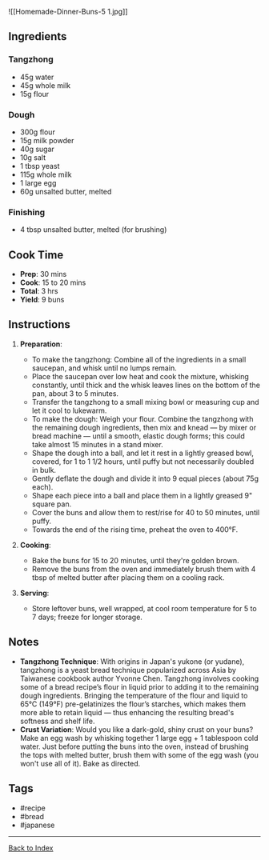 ![[Homemade-Dinner-Buns-5 1.jpg]]
## Ingredients

### Tangzhong
- 45g water
- 45g whole milk
- 15g flour

### Dough
- 300g flour
- 15g milk powder
- 40g sugar
- 10g salt
- 1 tbsp yeast
- 115g whole milk
- 1 large egg
- 60g unsalted butter, melted

### Finishing
- 4 tbsp unsalted butter, melted (for brushing)

## Cook Time
- **Prep**: 30 mins
- **Cook**: 15 to 20 mins
- **Total**: 3 hrs
- **Yield**: 9 buns

## Instructions
1. **Preparation**:
    - To make the tangzhong: Combine all of the ingredients in a small saucepan, and whisk until no lumps remain.
    - Place the saucepan over low heat and cook the mixture, whisking constantly, until thick and the whisk leaves lines on the bottom of the pan, about 3 to 5 minutes.
    - Transfer the tangzhong to a small mixing bowl or measuring cup and let it cool to lukewarm.
    - To make the dough: Weigh your flour. Combine the tangzhong with the remaining dough ingredients, then mix and knead — by mixer or bread machine — until a smooth, elastic dough forms; this could take almost 15 minutes in a stand mixer.
    - Shape the dough into a ball, and let it rest in a lightly greased bowl, covered, for 1 to 1 1/2 hours, until puffy but not necessarily doubled in bulk.
    - Gently deflate the dough and divide it into 9 equal pieces (about 75g each).
    - Shape each piece into a ball and place them in a lightly greased 9" square pan.
    - Cover the buns and allow them to rest/rise for 40 to 50 minutes, until puffy.
    - Towards the end of the rising time, preheat the oven to 400°F.

2. **Cooking**:
    - Bake the buns for 15 to 20 minutes, until they're golden brown.
    - Remove the buns from the oven and immediately brush them with 4 tbsp of melted butter after placing them on a cooling rack.

3. **Serving**:
    - Store leftover buns, well wrapped, at cool room temperature for 5 to 7 days; freeze for longer storage.

## Notes
- **Tangzhong Technique**: With origins in Japan's yukone (or yudane), tangzhong is a yeast bread technique popularized across Asia by Taiwanese cookbook author Yvonne Chen. Tangzhong involves cooking some of a bread recipe’s flour in liquid prior to adding it to the remaining dough ingredients. Bringing the temperature of the flour and liquid to 65°C (149°F) pre-gelatinizes the flour’s starches, which makes them more able to retain liquid — thus enhancing the resulting bread's softness and shelf life.
- **Crust Variation**: Would you like a dark-gold, shiny crust on your buns? Make an egg wash by whisking together 1 large egg + 1 tablespoon cold water. Just before putting the buns into the oven, instead of brushing the tops with melted butter, brush them with some of the egg wash (you won't use all of it). Bake as directed.
## Tags
- #recipe
- #bread
- #japanese

---

[Back to Index](Index.md)
